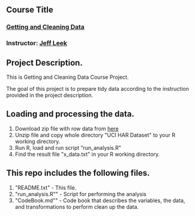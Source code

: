 ## Course Title
### [Getting and Cleaning Data](https://www.coursera.org/#course/getdata) 

### Instructor: [Jeff Leek](http://biostat.jhsph.edu/~jleek/) 

## Project Description.

This is Getting and Cleaning Data Course Project.

The goal of this project is to prepare tidy data according to the instruction provided in the project description.

## Loading and processing the data.

1. Download zip file with row data from [here](https://d396qusza40orc.cloudfront.net/getdata%2Fprojectfiles%2FUCI%20HAR%20Dataset.zip)
2. Unzip file and copy whole directory "UCI HAR Dataset" to your R working directory.
3. Run R, load and run script "run_analysis.R"
4. Find the result file "x_data.txt" in your R working directory.

## This repo includes the following files.

1. "README.txt" - This file.
2. "run_analysis.R"" - Script for performing the analysis
3. "CodeBook.md"" - Code book that describes the variables, the data, and transformations to perform clean up the data.
